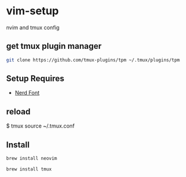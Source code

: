 # vim-setup

nvim and tmux config

## get tmux plugin manager

```bash
git clone https://github.com/tmux-plugins/tpm ~/.tmux/plugins/tpm
```

## Setup Requires

- [Nerd Font](https://www.nerdfonts.com/)

## reload

$ tmux source ~/.tmux.conf

## Install

```bash
brew install neovim
```

```bash
brew install tmux
```
